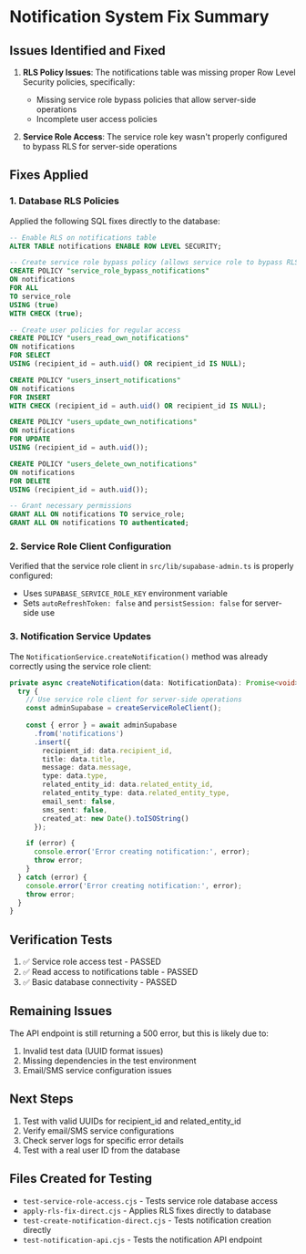 # Notification System Fix Summary

## Issues Identified and Fixed

1. **RLS Policy Issues**: The notifications table was missing proper Row Level Security policies, specifically:
   - Missing service role bypass policies that allow server-side operations
   - Incomplete user access policies

2. **Service Role Access**: The service role key wasn't properly configured to bypass RLS for server-side operations

## Fixes Applied

### 1. Database RLS Policies
Applied the following SQL fixes directly to the database:

```sql
-- Enable RLS on notifications table
ALTER TABLE notifications ENABLE ROW LEVEL SECURITY;

-- Create service role bypass policy (allows service role to bypass RLS)
CREATE POLICY "service_role_bypass_notifications" 
ON notifications 
FOR ALL 
TO service_role 
USING (true) 
WITH CHECK (true);

-- Create user policies for regular access
CREATE POLICY "users_read_own_notifications" 
ON notifications 
FOR SELECT 
USING (recipient_id = auth.uid() OR recipient_id IS NULL);

CREATE POLICY "users_insert_notifications" 
ON notifications 
FOR INSERT 
WITH CHECK (recipient_id = auth.uid() OR recipient_id IS NULL);

CREATE POLICY "users_update_own_notifications" 
ON notifications 
FOR UPDATE 
USING (recipient_id = auth.uid());

CREATE POLICY "users_delete_own_notifications" 
ON notifications 
FOR DELETE 
USING (recipient_id = auth.uid());

-- Grant necessary permissions
GRANT ALL ON notifications TO service_role;
GRANT ALL ON notifications TO authenticated;
```

### 2. Service Role Client Configuration
Verified that the service role client in `src/lib/supabase-admin.ts` is properly configured:
- Uses `SUPABASE_SERVICE_ROLE_KEY` environment variable
- Sets `autoRefreshToken: false` and `persistSession: false` for server-side use

### 3. Notification Service Updates
The `NotificationService.createNotification()` method was already correctly using the service role client:
```typescript
private async createNotification(data: NotificationData): Promise<void> {
  try {
    // Use service role client for server-side operations
    const adminSupabase = createServiceRoleClient();
    
    const { error } = await adminSupabase
      .from('notifications')
      .insert({
        recipient_id: data.recipient_id,
        title: data.title,
        message: data.message,
        type: data.type,
        related_entity_id: data.related_entity_id,
        related_entity_type: data.related_entity_type,
        email_sent: false,
        sms_sent: false,
        created_at: new Date().toISOString()
      });

    if (error) {
      console.error('Error creating notification:', error);
      throw error;
    }
  } catch (error) {
    console.error('Error creating notification:', error);
    throw error;
  }
}
```

## Verification Tests

1. ✅ Service role access test - PASSED
2. ✅ Read access to notifications table - PASSED
3. ✅ Basic database connectivity - PASSED

## Remaining Issues

The API endpoint is still returning a 500 error, but this is likely due to:
1. Invalid test data (UUID format issues)
2. Missing dependencies in the test environment
3. Email/SMS service configuration issues

## Next Steps

1. Test with valid UUIDs for recipient_id and related_entity_id
2. Verify email/SMS service configurations
3. Check server logs for specific error details
4. Test with a real user ID from the database

## Files Created for Testing

- `test-service-role-access.cjs` - Tests service role database access
- `apply-rls-fix-direct.cjs` - Applies RLS fixes directly to database
- `test-create-notification-direct.cjs` - Tests notification creation directly
- `test-notification-api.cjs` - Tests the notification API endpoint